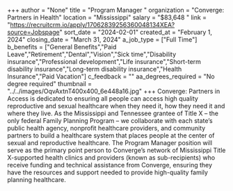 +++
author = "None"
title = "Program Manager "
organization = "Converge: Partners in Health"
location = "Mississippi"
salary = "$83,648 "
link = "https://recruitcrm.io/apply/17062839256360048134XEA?source=Jobspage"
sort_date = "2024-02-01"
created_at = "February 1, 2024"
closing_date = "March 31, 2024"
a_job_type = ["Full Time"]
b_benefits = ["General Benefits","Paid Leave","Retirement","Dental","Vision","Sick time","Disability insurance","Professional development","Life insurance","Short-term disability insurance","Long-term disability insurance","Health Insurance","Paid Vacation"]
c_feedback = ""
aa_degrees_required = "No degree required"
thumbnail = "../../images/OqvAxtnT400x400_6e448a16.jpg"
+++
Converge: Partners in Access is dedicated to ensuring all people can access high quality reproductive and sexual healthcare when they need it, how they need it and where they live. As the Mississippi and Tennessee grantee of Title X – the only federal Family Planning Program – we collaborate with each state’s public health agency, nonprofit healthcare providers, and community partners to build a healthcare system that places people at the center of sexual and reproductive healthcare. The Program Manager position will serve as the primary point person to Converge’s network of Mississippi Title X-supported health clinics and providers (known as sub-recipients) who receive funding and technical assistance from Converge, ensuring they have the resources and support needed to provide high-quality family planning healthcare.  